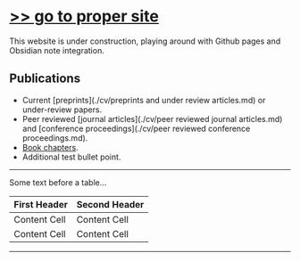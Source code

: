 # [>> go to proper site](https://www.katestorrs.com)
This website is under construction, playing around with Github pages and Obsidian note integration.

## Publications
- Current [preprints](./cv/preprints and under review articles.md) or under-review papers.
- Peer reviewed [journal articles](./cv/peer reviewed journal articles.md) and [conference proceedings](./cv/peer reviewed conference proceedings.md).
- [Book chapters](./cv/book_chapters.md).
- Additional test bullet point.

---

Some text before a table...
<!-- 
| tables | as | menus? |
| --- | --- | --- |
| [link1]((./cv/book_chapters.md))      | [link2]((./cv/book_chapters.md)) | [link3]((./cv/book_chapters.md)) | -->

| First Header  | Second Header |
| ------------- | ------------- |
| Content Cell  | Content Cell  |
| Content Cell  | Content Cell  |
---

